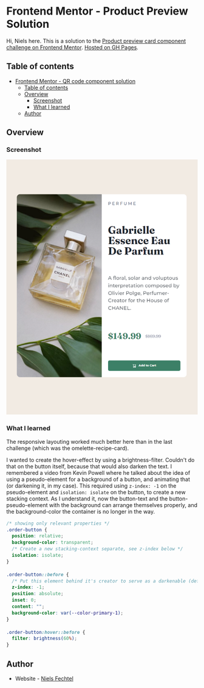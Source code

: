# Frontend Mentor - Product Preview Solution

Hi, Niels here.
This is a solution to the [Product preview card component challenge on Frontend Mentor](https://www.frontendmentor.io/challenges/product-preview-card-component-GO7UmttRfa). [Hosted on GH Pages](https://nielsfechtel.github.io/frontendmentor_2_product_preview/).

## Table of contents

- [Frontend Mentor - QR code component solution](#frontend-mentor---qr-code-component-solution)
  - [Table of contents](#table-of-contents)
  - [Overview](#overview)
    - [Screenshot](#screenshot)
    - [What I learned](#what-i-learned)
  - [Author](#author)

## Overview

### Screenshot

![](./Screenshot.png)

### What I learned
The responsive layouting worked much better here than in the last challenge (which was the omelette-recipe-card).

I wanted to create the hover-effect by using a brightness-filter. Couldn't do that on the button itself, because that would also darken the text. I remembered a video from Kevin Powell where he talked about the idea of using a pseudo-element for a background of a button, and animating that (or darkening it, in my case).
This required using `z-index: -1` on the pseudo-element and `isolation: isolate` on the button, to create a new stacking context. As I understand it, now the button-text and the button-pseudo-element with the background can arrange themselves properly, and the background-color the container is no longer in the way.
```css
/* showing only relevant properties */
.order-button {
  position: relative;
  background-color: transparent;
  /* Create a new stacking-context separate, see z-index below */
  isolation: isolate;
}

.order-button::before {
  /* Put this element behind it's creator to serve as a darkenable (definitely a word) background */
  z-index: -1;
  position: absolute;
  inset: 0;
  content: "";
  background-color: var(--color-primary-1);
}

.order-button:hover::before {
  filter: brightness(60%);
}
```

## Author

- Website - [Niels Fechtel](https://niels-fechtel.com)
